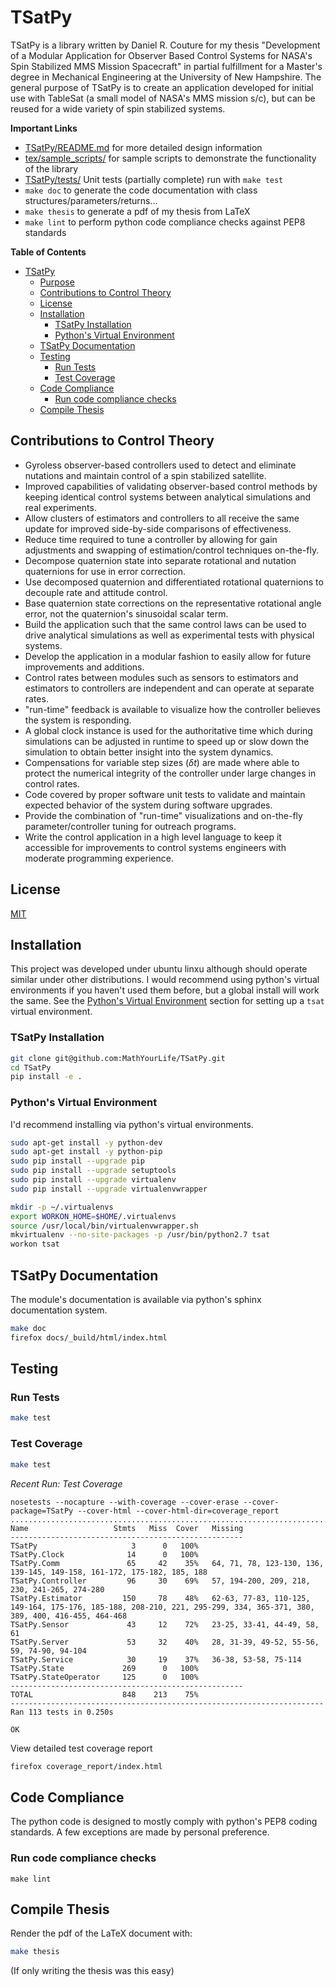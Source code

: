 # TSatPy

TSatPy is a library written by Daniel R. Couture for my thesis "Development of a Modular Application for Observer Based Control Systems for NASA's Spin Stabilized MMS Mission Spacecraft" in partial fulfillment for a Master's degree in Mechanical Engineering at the University of New Hampshire.  The general purpose of TSatPy is to create an application developed for initial use with TableSat (a small model of NASA's MMS mission s/c), but can be reused for a wide variety of spin stabilized systems.

**Important Links**

* [TSatPy/README.md](TSatPy/README.md) for more detailed design information
* [tex/sample_scripts/](tex/sample_scripts/) for sample scripts to demonstrate the functionality of the library
* [TSatPy/tests/](TSatPy/tests) Unit tests (partially complete) run with `make test`
* `make doc` to generate the code documentation with class structures/parameters/returns...
* `make thesis` to generate a pdf of my thesis from LaTeX
* `make lint` to perform python code compliance checks against PEP8 standards

**Table of Contents**

<!--- start_TOC -->

* [TSatPy](#tsatpy)
	* [Purpose](#purpose)
	* [Contributions to Control Theory](#contributions-to-control-theory)
	* [License](#license)
	* [Installation](#installation)
		* [TSatPy Installation](#tsatpy-installation)
		* [Python's Virtual Environment](#pythons-virtual-environment)
	* [TSatPy Documentation](#tsatpy-documentation)
	* [Testing](#testing)
		* [Run Tests](#run-tests)
		* [Test Coverage](#test-coverage)
	* [Code Compliance](#code-compliance)
		* [Run code compliance checks](#run-code-compliance-checks)
	* [Compile Thesis](#compile-thesis)

<!--- end_TOC -->


## Contributions to Control Theory

* Gyroless observer-based controllers used to detect and eliminate nutations and maintain control of a spin stabilized satellite.
* Improved capabilities of validating observer-based control methods by keeping identical control systems between analytical simulations and real experiments.
* Allow clusters of estimators and controllers to all receive the same update for improved side-by-side comparisons of effectiveness.
* Reduce time required to tune a controller by allowing for gain adjustments and swapping of estimation/control techniques on-the-fly.
* Decompose quaternion state into separate rotational and nutation quaternions for use in error correction.
* Use decomposed quaternion and differentiated rotational quaternions to decouple rate and attitude control.
* Base quaternion state corrections on the representative rotational angle error, not the quaternion's sinusoidal scalar term.
* Build the application such that the same control laws can be used to drive analytical simulations as well as experimental tests with physical systems.
* Develop the application in a modular fashion to easily allow for future improvements and additions.
* Control rates between modules such as sensors to estimators and estimators to controllers are independent and can operate at separate rates.
* "run-time" feedback is available to visualize how the controller believes the system is responding.
* A global clock instance is used for the authoritative time which during simulations can be adjusted in runtime to speed up or slow down the simulation to obtain better insight into the system dynamics.
* Compensations for variable step sizes ($\delta t$) are made where able to protect the numerical integrity of the controller under large changes in control rates.
* Code covered by proper software unit tests to validate and maintain expected behavior of the system during software upgrades.
* Provide the combination of "run-time" visualizations and on-the-fly parameter/controller tuning for outreach programs.
* Write the control application in a high level language to keep it accessible for improvements to control systems engineers with moderate programming experience.


## License

[MIT](LICENSE)

## Installation

This project was developed under ubuntu linxu although should operate similar under other distributions.  I would recommend using python's virtual environments if you haven't used them before, but a global install will work the same.  See the [Python's Virtual Environment](#pythons-virtual-environment) section for setting up a `tsat` virtual environment.

### TSatPy Installation

```bash
git clone git@github.com:MathYourLife/TSatPy.git
cd TSatPy
pip install -e .
```

### Python's Virtual Environment

I'd recommend installing via python's virtual environments.

```bash
sudo apt-get install -y python-dev
sudo apt-get install -y python-pip
sudo pip install --upgrade pip
sudo pip install --upgrade setuptools
sudo pip install --upgrade virtualenv
sudo pip install --upgrade virtualenvwrapper

mkdir -p ~/.virtualenvs
export WORKON_HOME=$HOME/.virtualenvs
source /usr/local/bin/virtualenvwrapper.sh
mkvirtualenv --no-site-packages -p /usr/bin/python2.7 tsat
workon tsat
```

## TSatPy Documentation

The module's documentation is available via python's sphinx documentation system.

```bash
make doc
firefox docs/_build/html/index.html
```

## Testing

### Run Tests

```bash
make test
```

### Test Coverage

```bash
make test
```

*Recent Run: Test Coverage*
<!--- start_test_status -->
```
nosetests --nocapture --with-coverage --cover-erase --cover-package=TSatPy --cover-html --cover-html-dir=coverage_report
.................................................................................................................
Name                   Stmts   Miss  Cover   Missing
----------------------------------------------------
TSatPy                     3      0   100%
TSatPy.Clock              14      0   100%
TSatPy.Comm               65     42    35%   64, 71, 78, 123-130, 136, 139-145, 149-158, 161-172, 175-182, 185, 188
TSatPy.Controller         96     30    69%   57, 194-200, 209, 218, 230, 241-265, 274-280
TSatPy.Estimator         150     78    48%   62-63, 77-83, 110-125, 149-164, 175-176, 185-188, 208-210, 221, 295-299, 334, 365-371, 380, 389, 400, 416-455, 464-468
TSatPy.Sensor             43     12    72%   23-25, 33-41, 44-49, 58, 61
TSatPy.Server             53     32    40%   28, 31-39, 49-52, 55-56, 59, 74-90, 94-104
TSatPy.Service            30     19    37%   36-38, 53-58, 75-114
TSatPy.State             269      0   100%
TSatPy.StateOperator     125      0   100%
----------------------------------------------------
TOTAL                    848    213    75%
----------------------------------------------------------------------
Ran 113 tests in 0.250s

OK
```
<!--- end_test_status -->

View detailed test coverage report
```bash
firefox coverage_report/index.html
```

## Code Compliance

The python code is designed to mostly comply with python's PEP8 coding standards.  A few exceptions are made by personal preference.

### Run code compliance checks

```
make lint
```

## Compile Thesis

Render the pdf of the LaTeX document with:

```bash
make thesis
```

(If only writing the thesis was this easy)

